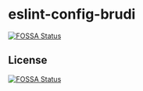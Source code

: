 # eslint-config-brudi
[![FOSSA Status](https://app.fossa.io/api/projects/git%2Bgithub.com%2Fbrudi%2Feslint-config-brudi.svg?type=shield)](https://app.fossa.io/projects/git%2Bgithub.com%2Fbrudi%2Feslint-config-brudi?ref=badge_shield)



## License
[![FOSSA Status](https://app.fossa.io/api/projects/git%2Bgithub.com%2Fbrudi%2Feslint-config-brudi.svg?type=large)](https://app.fossa.io/projects/git%2Bgithub.com%2Fbrudi%2Feslint-config-brudi?ref=badge_large)